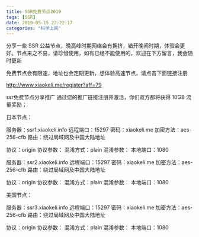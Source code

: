 ```yaml
---
title: SSR免费节点2019
tags: [SSR]
date: 2019-05-15 22:22:17
categories: "科学上网"
---
```


分享一些 SSR 公益节点，晚高峰时期网络会有拥挤，错开晚间时期，体验会更好。节点来之不易，请珍惜使用，如有已经不能使用的，欢迎在下方留言，我会随时更新

 

免费节点会有限速，地址也会定期更新，想体验高速节点，请点击下面链接注册

 http://www.xiaokeli.me/register?aff=79

ssr免费节点分享推广 通过您的推广链接注册并激活，你们双方都将获得 10GB 流量奖励；
 

 

日本节点：

服务器：ssr1.xiaokeli.info
远程端口：15297
密码：xiaokeli.me
加密方法：aes-256-cfb
路由：绕过局域网及中国大陆地址

协议：origin
协议参数：
混淆方式：plain
混淆参数：
本地端口：1080

 

服务器：ssr2.xiaokeli.info
远程端口：15297
密码：xiaokeli.me
加密方法：aes-256-cfb
路由：绕过局域网及中国大陆地址

协议：origin
协议参数：
混淆方式：plain
混淆参数：
本地端口：1080

 

美国节点：

服务器：ssr3.xiaokeli.info
远程端口：15297
密码：xiaokeli.me
加密方法：aes-256-cfb
路由：绕过局域网及中国大陆地址

协议：origin
协议参数：
混淆方式：plain
混淆参数：
本地端口：1080
